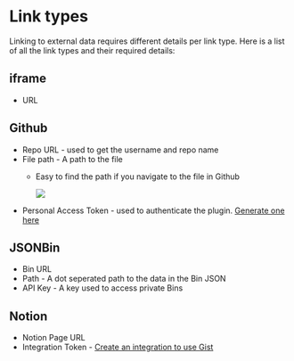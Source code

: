 # Link types

Linking to external data requires different details per link type. Here is a list of all the link types and their required details:

## iframe

* URL

## Github

* Repo URL - used to get the username and repo name
* File path - A path to the file
  * Easy to find the path if you navigate to the file in Github

     ![](https://i.gyazo.com/23e56520c1491a7520e589dcf7057547.png)
* Personal Access Token - used to authenticate the plugin. [Generate one here](https://github.com/settings/tokens)

## JSONBin

* Bin URL
* Path - A dot seperated path to the data in the Bin JSON
* API Key - A key used to access private Bins

## Notion

* Notion Page URL
* Integration Token - [Create an integration to use Gist](https://www.notion.so/help/create-integrations-with-the-notion-api)


